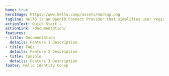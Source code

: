 ```yaml
---
home: true
heroImage: https://www.hello.coop/assets/mockup.png
tagline: Hellō is an OpenID Connect Provider that simplifies user registration and login, allowing you to provide all the choices your user's may want in hours instead of days or weeks.
actionText: Quick Start →
actionLink: /documentation/
features:
- title: Documentation
  details: Feature 1 Description
- title: FAQs
  details: Feature 2 Description
- title: Console
  details: Feature 3 Description
footer: Hello Identity Co-op
---
```

